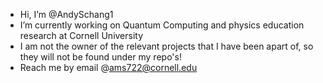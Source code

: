 - Hi, I’m @AndySchang1
- I’m currently working on Quantum Computing and physics education research at Cornell University
- I am not the owner of the relevant projects that I have been apart of, so they will not be found under my repo's!
- Reach me by email @ams722@cornell.edu

<!---
AndySchang1/AndySchang1 is a ✨ special ✨ repository because its `README.md` (this file) appears on your GitHub profile.
You can click the Preview link to take a look at your changes.
--->
